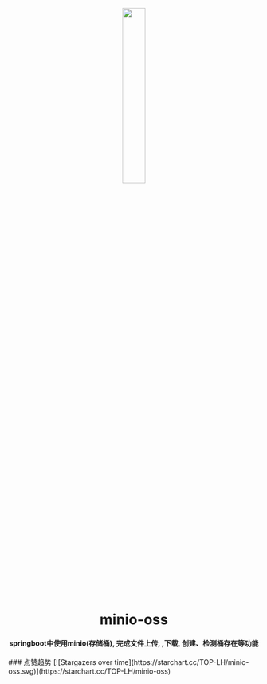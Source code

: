<div align="center" style="margin-top:30px;">
    <img src="https://min.io/resources/img/logo.svg" width="30%" />
</div>
<h1 align="center">
    minio-oss
</h1>
<h4 align="center">
    springboot中使用minio(存储桶), 完成文件上传, ,下载, 创建、检测桶存在等功能
</h4> 
### 点赞趋势
[![Stargazers over time](https://starchart.cc/TOP-LH/minio-oss.svg)](https://starchart.cc/TOP-LH/minio-oss)